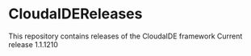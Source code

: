 # CloudaIDEReleases
This repository contains releases of the CloudaIDE framework
Current release 1.1.1210


